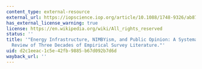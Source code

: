 ```yaml
---
content_type: external-resource
external_url: https://iopscience.iop.org/article/10.1088/1748-9326/ab875d/meta
has_external_license_warning: true
license: https://en.wikipedia.org/wiki/All_rights_reserved
status: ''
title: '"Energy Infrastructure, NIMBYism, and Public Opinion: A Systematic Literature
  Review of Three Decades of Empirical Survey Literature."'
uid: d2c1eeac-1c5e-42fb-9885-b67d092b7d6d
wayback_url: ''
---
```

